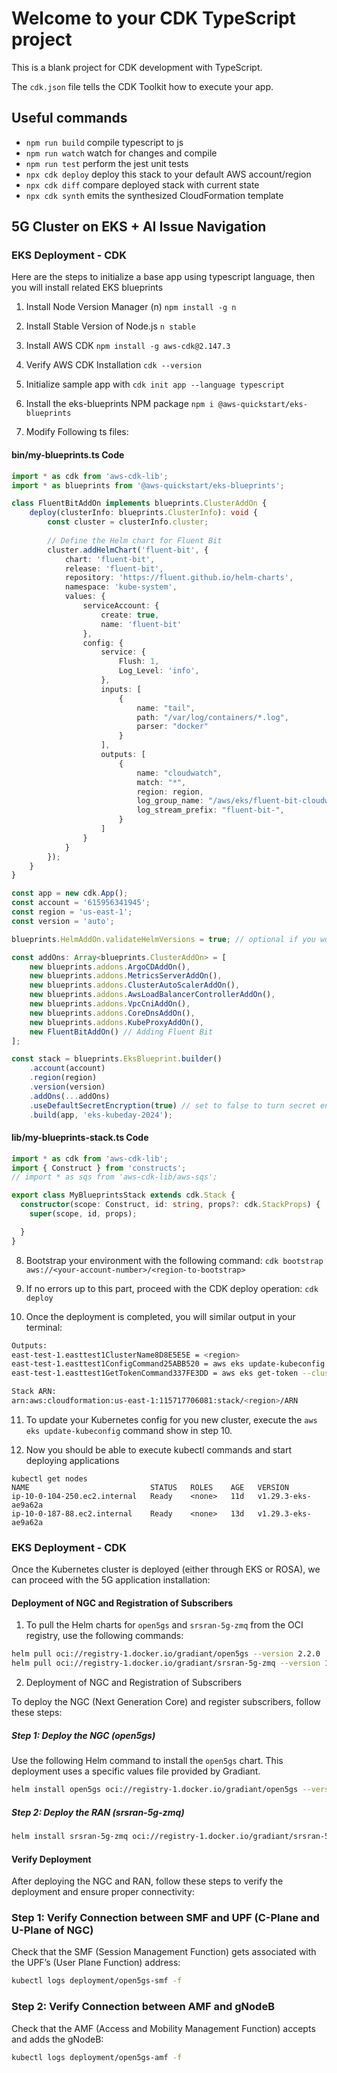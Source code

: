 # Welcome to your CDK TypeScript project

This is a blank project for CDK development with TypeScript.

The `cdk.json` file tells the CDK Toolkit how to execute your app.

## Useful commands

* `npm run build`   compile typescript to js
* `npm run watch`   watch for changes and compile
* `npm run test`    perform the jest unit tests
* `npx cdk deploy`  deploy this stack to your default AWS account/region
* `npx cdk diff`    compare deployed stack with current state
* `npx cdk synth`   emits the synthesized CloudFormation template

## 5G Cluster on EKS + AI Issue Navigation

### EKS Deployment - CDK

Here are the steps to initialize a base app using typescript language, then you will install related EKS blueprints

1. Install Node Version Manager (n) `npm install -g n`

2. Install Stable Version of Node.js `n stable`

3. Install AWS CDK `npm install -g aws-cdk@2.147.3`

4. Verify AWS CDK Installation `cdk --version`

5. Initialize sample app with `cdk init app --language typescript`

6. Install the eks-blueprints NPM package `npm i @aws-quickstart/eks-blueprints`

7. Modify Following ts files:

#### bin/my-blueprints.ts Code

```typescript
import * as cdk from 'aws-cdk-lib';
import * as blueprints from '@aws-quickstart/eks-blueprints';

class FluentBitAddOn implements blueprints.ClusterAddOn {
    deploy(clusterInfo: blueprints.ClusterInfo): void {
        const cluster = clusterInfo.cluster;
        
        // Define the Helm chart for Fluent Bit
        cluster.addHelmChart('fluent-bit', {
            chart: 'fluent-bit',
            release: 'fluent-bit',
            repository: 'https://fluent.github.io/helm-charts',
            namespace: 'kube-system',
            values: {
                serviceAccount: {
                    create: true,
                    name: 'fluent-bit'
                },
                config: {
                    service: {
                        Flush: 1,
                        Log_Level: 'info',
                    },
                    inputs: [
                        {
                            name: "tail",
                            path: "/var/log/containers/*.log",
                            parser: "docker"
                        }
                    ],
                    outputs: [
                        {
                            name: "cloudwatch",
                            match: "*",
                            region: region,
                            log_group_name: "/aws/eks/fluent-bit-cloudwatch",
                            log_stream_prefix: "fluent-bit-",
                        }
                    ]
                }
            }
        });
    }
}

const app = new cdk.App();
const account = '615956341945';
const region = 'us-east-1';
const version = 'auto';

blueprints.HelmAddOn.validateHelmVersions = true; // optional if you would like to check for newer versions

const addOns: Array<blueprints.ClusterAddOn> = [
    new blueprints.addons.ArgoCDAddOn(),
    new blueprints.addons.MetricsServerAddOn(),
    new blueprints.addons.ClusterAutoScalerAddOn(),
    new blueprints.addons.AwsLoadBalancerControllerAddOn(),
    new blueprints.addons.VpcCniAddOn(),
    new blueprints.addons.CoreDnsAddOn(),
    new blueprints.addons.KubeProxyAddOn(),
    new FluentBitAddOn() // Adding Fluent Bit
];

const stack = blueprints.EksBlueprint.builder()
    .account(account)
    .region(region)
    .version(version)
    .addOns(...addOns)
    .useDefaultSecretEncryption(true) // set to false to turn secret encryption off (non-production/demo cases)
    .build(app, 'eks-kubeday-2024');
```
#### lib/my-blueprints-stack.ts Code

```typescript
import * as cdk from 'aws-cdk-lib';
import { Construct } from 'constructs';
// import * as sqs from 'aws-cdk-lib/aws-sqs';

export class MyBlueprintsStack extends cdk.Stack {
  constructor(scope: Construct, id: string, props?: cdk.StackProps) {
    super(scope, id, props);

  }
}
```

8. Bootstrap your environment with the following command: `cdk bootstrap aws://<your-account-number>/<region-to-bootstrap>`

9. If no errors up to this part, proceed with the CDK deploy operation: `cdk deploy`

10. Once the deployment is completed, you will similar output in your terminal:

```Bash
Outputs:
east-test-1.easttest1ClusterName8D8E5E5E = <region>
east-test-1.easttest1ConfigCommand25ABB520 = aws eks update-kubeconfig --name <region> --region <region>--role-arn <ROLE_ARN>
east-test-1.easttest1GetTokenCommand337FE3DD = aws eks get-token --cluster-name <region> --region <region> --role-arn <ROLE_ARN>

Stack ARN:
arn:aws:cloudformation:us-east-1:115717706081:stack/<region>/ARN
```

11. To update your Kubernetes config for you new cluster, execute the `aws eks update-kubeconfig` command show in step 10.

12. Now you should be able to execute kubectl commands and start deploying applications

```Shell
kubectl get nodes
NAME                           STATUS   ROLES    AGE   VERSION
ip-10-0-104-250.ec2.internal   Ready    <none>   11d   v1.29.3-eks-ae9a62a
ip-10-0-187-88.ec2.internal    Ready    <none>   13d   v1.29.3-eks-ae9a62a
```
### EKS Deployment - CDK

Once the Kubernetes cluster is deployed (either through EKS or ROSA), we can proceed with the 5G application installation:

#### Deployment of NGC and Registration of Subscribers

1. To pull the Helm charts for `open5gs` and `srsran-5g-zmq` from the OCI registry, use the following commands:

```sh
helm pull oci://registry-1.docker.io/gradiant/open5gs --version 2.2.0
helm pull oci://registry-1.docker.io/gradiant/srsran-5g-zmq --version 1.0.0
```
2. Deployment of NGC and Registration of Subscribers

To deploy the NGC (Next Generation Core) and register subscribers, follow these steps:

##### Step 1: Deploy the NGC (open5gs)

Use the following Helm command to install the `open5gs` chart. This deployment uses a specific values file provided by Gradiant.

```sh
helm install open5gs oci://registry-1.docker.io/gradiant/open5gs --version 2.2.0 --values https://gradiant.github.io/5g-charts/docs/open5gs-srsran-5g-zmq/ngc-values.yaml
```

##### Step 2:  Deploy the RAN (srsran-5g-zmq)
```sh
helm install srsran-5g-zmq oci://registry-1.docker.io/gradiant/srsran-5g-zmq --version 1.0.0
```

#### Verify Deployment

After deploying the NGC and RAN, follow these steps to verify the deployment and ensure proper connectivity:

### Step 1: Verify Connection between SMF and UPF (C-Plane and U-Plane of NGC)

Check that the SMF (Session Management Function) gets associated with the UPF’s (User Plane Function) address:

```sh
kubectl logs deployment/open5gs-smf -f
```

### Step 2: Verify Connection between AMF and gNodeB

Check that the AMF (Access and Mobility Management Function) accepts and adds the gNodeB:

```sh
kubectl logs deployment/open5gs-amf -f
```
